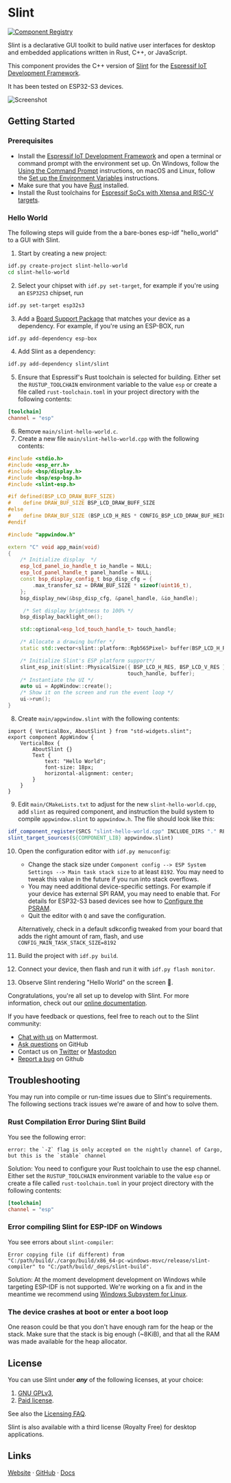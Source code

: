 <!-- Copyright © SixtyFPS GmbH <info@slint.dev> ; SPDX-License-Identifier: GPL-3.0-only OR LicenseRef-Slint-Royalty-free OR LicenseRef-Slint-commercial -->

# Slint

[![Component Registry](https://components.espressif.com/components/slint/slint/badge.svg)](https://components.espressif.com/components/slint/slint)

Slint is a declarative GUI toolkit to build native user interfaces for desktop and embedded applications written in Rust, C++, or JavaScript.

This component provides the C++ version of [Slint](https://slint.dev/) for the [Espressif IoT Development Framework](https://docs.espressif.com/projects/esp-idf/en/latest/esp32/index.html).

It has been tested on ESP32-S3 devices.

![Screenshot](https://user-images.githubusercontent.com/959326/260754861-e2130cce-9d2b-4925-9536-88293818ac3e.jpeg)

## Getting Started

### Prerequisites

* Install the [Espressif IoT Development Framework](https://docs.espressif.com/projects/esp-idf/en/latest/esp32/index.html) and open a terminal or command prompt with the environment set up.
On Windows, follow the [Using the Command Prompt](https://docs.espressif.com/projects/esp-idf/en/latest/esp32/get-started/windows-setup.html#using-the-command-prompt) instructions, on macOS and Linux, follow the
[Set up the Environment Variables](https://docs.espressif.com/projects/esp-idf/en/latest/esp32/get-started/linux-macos-setup.html#step-4-set-up-the-environment-variables) instructions.
* Make sure that you have [Rust](https://esp-rs.github.io/book/installation/rust.html) installed.
* Install the Rust toolchains for [Espressif SoCs with Xtensa and RISC-V targets](https://esp-rs.github.io/book/installation/riscv-and-xtensa.html).

### Hello World

The following steps will guide from the a bare-bones esp-idf "hello_world" to a GUI with Slint.

1. Start by creating a new project:
```bash
idf.py create-project slint-hello-world
cd slint-hello-world
```
2. Select your chipset with `idf.py set-target`, for example if you're using an `ESP32S3` chipset, run
```bash
idf.py set-target esp32s3
```
3. Add a [Board Support Package](https://github.com/espressif/esp-bsp#esp-bsp-espressifs-board-support-packages) that matches your device as a dependency. For example, if you're using an ESP-BOX, run
```bash
idf.py add-dependency esp-box
```
4. Add Slint as a dependency:
```bash
idf.py add-dependency slint/slint
```
5. Ensure that Espressif's Rust toolchain is selected for building. Either set the `RUSTUP_TOOLCHAIN` environment variable to the value `esp` or create a file called `rust-toolchain.toml` in your project directory with the following contents:
```toml
[toolchain]
channel = "esp"
```
6. Remove `main/slint-hello-world.c`.
7. Create a new file `main/slint-hello-world.cpp` with the following contents:
```cpp
#include <stdio.h>
#include <esp_err.h>
#include <bsp/display.h>
#include <bsp/esp-bsp.h>
#include <slint-esp.h>

#if defined(BSP_LCD_DRAW_BUFF_SIZE)
#    define DRAW_BUF_SIZE BSP_LCD_DRAW_BUFF_SIZE
#else
#    define DRAW_BUF_SIZE (BSP_LCD_H_RES * CONFIG_BSP_LCD_DRAW_BUF_HEIGHT)
#endif

#include "appwindow.h"

extern "C" void app_main(void)
{
    /* Initialize display  */
    esp_lcd_panel_io_handle_t io_handle = NULL;
    esp_lcd_panel_handle_t panel_handle = NULL;
    const bsp_display_config_t bsp_disp_cfg = {
        .max_transfer_sz = DRAW_BUF_SIZE * sizeof(uint16_t),
    };
    bsp_display_new(&bsp_disp_cfg, &panel_handle, &io_handle);

     /* Set display brightness to 100% */
    bsp_display_backlight_on();

    std::optional<esp_lcd_touch_handle_t> touch_handle;

    /* Allocate a drawing buffer */
    static std::vector<slint::platform::Rgb565Pixel> buffer(BSP_LCD_H_RES * BSP_LCD_V_RES);

    /* Initialize Slint's ESP platform support*/
    slint_esp_init(slint::PhysicalSize({ BSP_LCD_H_RES, BSP_LCD_V_RES }), panel_handle,
                                       touch_handle, buffer);
    /* Instantiate the UI */
    auto ui = AppWindow::create();
    /* Show it on the screen and run the event loop */
    ui->run();
}
```
8. Create `main/appwindow.slint` with the following contents:
```
import { VerticalBox, AboutSlint } from "std-widgets.slint";
export component AppWindow {
    VerticalBox {
        AboutSlint {}
        Text {
            text: "Hello World";
            font-size: 18px;
            horizontal-alignment: center;
        }
    }
}
```
9. Edit `main/CMakeLists.txt` to adjust for the new `slint-hello-world.cpp`, add `slint` as required component,
   and instruction the build system to compile `appwindow.slint` to `appwindow.h`. The file should look like this:
```cmake
idf_component_register(SRCS "slint-hello-world.cpp" INCLUDE_DIRS "." REQUIRES slint)
slint_target_sources(${COMPONENT_LIB} appwindow.slint)
```
10. Open the configuration editor with `idf.py menuconfig`:
    * Change the stack size under `Component config --> ESP System Settings --> Main task stack size` to at least `8192`. You may need to tweak this value in the future if you run into stack overflows.
    * You may need additional device-specific settings. For example if your device has external SPI RAM,
       you may need to enable that. For details for ESP32-S3 based devices see how to [Configure the PSRAM](https://docs.espressif.com/projects/esp-idf/en/latest/esp32s3/api-guides/flash_psram_config.html#configure-the-psram).
    * Quit the editor with `Q` and save the configuration.

    Alternatively, check in a default sdkconfig tweaked from your board that adds the right amount of ram, flash, and use `CONFIG_MAIN_TASK_STACK_SIZE=8192`

11.  Build the project with `idf.py build`.
12.  Connect your device, then flash and run it with `idf.py flash monitor`.
13.  Observe Slint rendering "Hello World" on the screen 🎉.

Congratulations, you're all set up to develop with Slint. For more information, check out our [online documentation](https://slint.dev/docs).

If you have feedback or questions, feel free to reach out to the Slint community:

-   [Chat with us](https://chat.slint.dev/) on Mattermost.
-   [Ask questions](https://github.com/slint-ui/slint/discussions) on GitHub
-   Contact us on [Twitter](https://twitter.com/slint_ui) or [Mastodon](https://fosstodon.org/@slint)
-   [Report a bug](https://github.com/slint-ui/slint/issues) on Github

## Troubleshooting

You may run into compile or run-time issues due to Slint's requirements. The following sections
track issues we're aware of and how to solve them.

### Rust Compilation Error During Slint Build

You see the following error:

```
error: the `-Z` flag is only accepted on the nightly channel of Cargo, but this is the `stable` channel
```

Solution: You need to configure your Rust toolchain to use the esp channel. Either set the `RUSTUP_TOOLCHAIN` environment variable to the value `esp` or create a file called `rust-toolchain.toml` in your project directory with the following contents:
```toml
[toolchain]
channel = "esp"
```

### Error compiling Slint for ESP-IDF on Windows

You see errors about `slint-compiler`:

```
Error copying file (if different) from "C:/path/build/./cargo/build/x86_64-pc-windows-msvc/release/slint-compiler" to "C:/path/build/_deps/slint-build".
```

Solution: At the moment development development on Windows while targeting ESP-IDF is not supported. We're working on a fix and in the meantime we recommend
using [Windows Subsystem for Linux](https://learn.microsoft.com/en-us/windows/wsl/).

### The device crashes at boot or enter a boot loop

One reason could be that you don't have enough ram for the heap or the stack.
Make sure that the stack is big enough (~8KiB), and that all the RAM was made available for the heap allocator.

## License

You can use Slint under ***any*** of the following licenses, at your choice:

1. [GNU GPLv3](https://github.com/slint-ui/slint/blob/master/LICENSES/GPL-3.0-only.txt),
2. [Paid license](https://slint.dev/pricing.html).

See also the [Licensing FAQ](https://github.com/slint-ui/slint/blob/master/FAQ.md#licensing).

Slint is also available with a third license (Royalty Free) for desktop applications.

## Links

[Website](https://slint.dev) · [GitHub](https://github.com/slint-ui/slint) · [Docs](https://slint.dev/docs/cpp)
